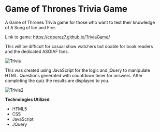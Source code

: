 # Game of Thrones Trivia Game

A Game of Thrones Trivia game for those who want to test their knowledge of A Song of Ice and Fire.

Link to game: https://cdperez7.github.io/TriviaGame/

This will be difficult for casual show watchers but doable for book readers and the dedicated ASOIAF fans.

![Trivia](https://i.imgur.com/xpHadtx.png)

This was created using JavaScript for the logic and jQuery to manipulate HTML. Questions generated with countdown timer for answers. After completing the quiz the results are displayed to you. 

![Trivia2](https://i.imgur.com/YurWSjU.png)

**Technologies Utilized**
* HTML5 
* CSS 
* JavaScript 
* JQuery

